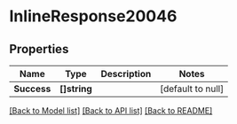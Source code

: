 # InlineResponse20046

## Properties
Name | Type | Description | Notes
------------ | ------------- | ------------- | -------------
**Success** | **[]string** |  | [default to null]

[[Back to Model list]](../README.md#documentation-for-models) [[Back to API list]](../README.md#documentation-for-api-endpoints) [[Back to README]](../README.md)

